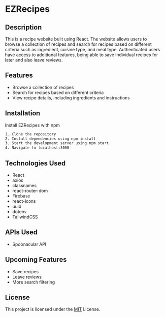 # EZRecipes

## Description

This is a recipe website built using React. The website allows users to browse a collection of recipes and search for recipes based on different criteria such as ingredient, cuisine type, and meal type. Authenticated users have access to additional features, being able to save individual recipes for later and also leave reviews.

## Features

- Browse a collection of recipes
- Search for recipes based on different criteria
- View recipe details, including ingredients and instructions


## Installation

Install EZRecipes with npm

```bash
1. Clone the repository
2. Install dependencies using npm install
3. Start the development server using npm start
4. Navigate to localhost:3000
```

## Technologies Used

- React
- axios
- classnames
- react-router-dom
- Firebase
- react-icons
- uuid
- dotenv
- TailwindCSS

## APIs Used

- Spoonacular API

## Upcoming Features

- Save recipes
- Leave reviews
- More search filtering

## License

This project is licensed under the [MIT](https://choosealicense.com/licenses/mit/) License.
